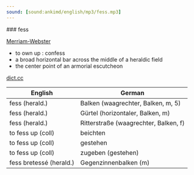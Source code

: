 ```yaml
---
sound: [sound:ankimd/english/mp3/fess.mp3]
---
```


\### fess

[Merriam-Webster](https://www.merriam-webster.com/dictionary/fess)

- to own up : confess
- a broad horizontal bar across the middle of a heraldic field
- the center point of an armorial escutcheon

[dict.cc](https://www.dict.cc/fess)

| English        | German       |
| -------------- | ------------ |
| fess (herald.) | Balken (waagrechter, Balken, m, 5) |
| fess (herald.) | Gürtel (horizontaler, Balken, m) |
| fess (herald.) | Ritterstraße (waagrechter, Balken, f) |
| to fess up (coll) | beichten |
| to fess up (coll) | gestehen |
| to fess up (coll) | zugeben (gestehen) |
| fess bretessé (herald.) | Gegenzinnenbalken (m) |
